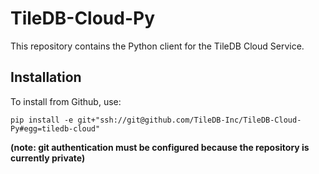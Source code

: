 # TileDB-Cloud-Py

This repository contains the Python client for the TileDB Cloud Service.

## Installation

To install from Github, use:
 
    pip install -e git+"ssh://git@github.com/TileDB-Inc/TileDB-Cloud-Py#egg=tiledb-cloud"
  
**(note: git authentication must be configured because the repository is currently private)**
